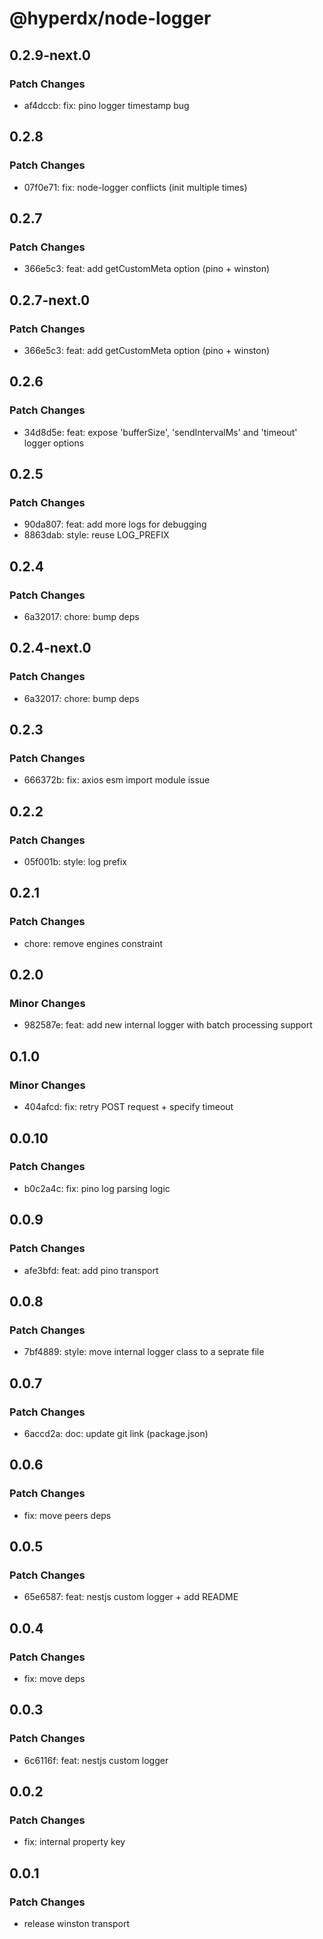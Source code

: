 # @hyperdx/node-logger

## 0.2.9-next.0

### Patch Changes

- af4dccb: fix: pino logger timestamp bug

## 0.2.8

### Patch Changes

- 07f0e71: fix: node-logger conflicts (init multiple times)

## 0.2.7

### Patch Changes

- 366e5c3: feat: add getCustomMeta option (pino + winston)

## 0.2.7-next.0

### Patch Changes

- 366e5c3: feat: add getCustomMeta option (pino + winston)

## 0.2.6

### Patch Changes

- 34d8d5e: feat: expose 'bufferSize', 'sendIntervalMs' and 'timeout' logger options

## 0.2.5

### Patch Changes

- 90da807: feat: add more logs for debugging
- 8863dab: style: reuse LOG_PREFIX

## 0.2.4

### Patch Changes

- 6a32017: chore: bump deps

## 0.2.4-next.0

### Patch Changes

- 6a32017: chore: bump deps

## 0.2.3

### Patch Changes

- 666372b: fix: axios esm import module issue

## 0.2.2

### Patch Changes

- 05f001b: style: log prefix

## 0.2.1

### Patch Changes

- chore: remove engines constraint

## 0.2.0

### Minor Changes

- 982587e: feat: add new internal logger with batch processing support

## 0.1.0

### Minor Changes

- 404afcd: fix: retry POST request + specify timeout

## 0.0.10

### Patch Changes

- b0c2a4c: fix: pino log parsing logic

## 0.0.9

### Patch Changes

- afe3bfd: feat: add pino transport

## 0.0.8

### Patch Changes

- 7bf4889: style: move internal logger class to a seprate file

## 0.0.7

### Patch Changes

- 6accd2a: doc: update git link (package.json)

## 0.0.6

### Patch Changes

- fix: move peers deps

## 0.0.5

### Patch Changes

- 65e6587: feat: nestjs custom logger + add README

## 0.0.4

### Patch Changes

- fix: move deps

## 0.0.3

### Patch Changes

- 6c6116f: feat: nestjs custom logger

## 0.0.2

### Patch Changes

- fix: internal property key

## 0.0.1

### Patch Changes

- release winston transport
